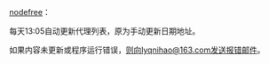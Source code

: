 [nodefree](https://nodefree.org/)：

每天13:05自动更新代理列表，原为手动更新日期地址。

如果内容未更新或程序运行错误，则向lyqnihao@163.com发送报错邮件。
